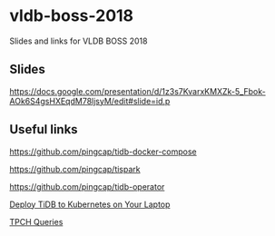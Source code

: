 # vldb-boss-2018
Slides and links for VLDB BOSS 2018

## Slides

https://docs.google.com/presentation/d/1z3s7KvarxKMXZk-5_Fbok-AOk6S4gsHXEqdM78ljsyM/edit#slide=id.p

## Useful links

https://github.com/pingcap/tidb-docker-compose

https://github.com/pingcap/tispark

https://github.com/pingcap/tidb-operator

[Deploy TiDB to Kubernetes on Your Laptop
](https://github.com/pingcap/tidb-operator/blob/master/docs/local-dind-tutorial.md)

[TPCH Queries](https://github.com/apache/spark/tree/master/sql/core/src/test/resources/tpch
)

